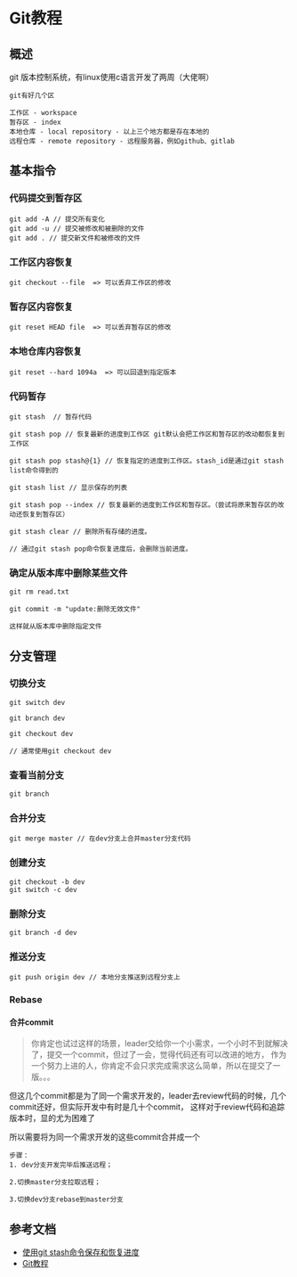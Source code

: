 # Git教程
## 概述
git 版本控制系统，有linux使用c语言开发了两周（大佬啊）<br>

```$xslt
git有好几个区

工作区 - workspace
暂存区 - index
本地仓库 - local repository - 以上三个地方都是存在本地的
远程仓库 - remote repository - 远程服务器，例如github、gitlab
```
## 基本指令
### 代码提交到暂存区
```$xslt
git add -A // 提交所有变化
git add -u // 提交被修改和被删除的文件
git add . // 提交新文件和被修改的文件
```

### 工作区内容恢复
```$xslt
git checkout --file  => 可以丢弃工作区的修改
```

### 暂存区内容恢复
```$xslt
git reset HEAD file  => 可以丢弃暂存区的修改
```

### 本地仓库内容恢复
```$xslt
git reset --hard 1094a  => 可以回退到指定版本
```

### 代码暂存
```$xslt
git stash  // 暂存代码

git stash pop // 恢复最新的进度到工作区 git默认会把工作区和暂存区的改动都恢复到工作区

git stash pop stash@{1} // 恢复指定的进度到工作区。stash_id是通过git stash list命令得到的

git stash list // 显示保存的列表

git stash pop --index // 恢复最新的进度到工作区和暂存区。（尝试将原来暂存区的改动还恢复到暂存区）

git stash clear // 删除所有存储的进度。

// 通过git stash pop命令恢复进度后，会删除当前进度。
```

### 确定从版本库中删除某些文件
```$xslt
git rm read.txt 

git commit -m "update:删除无效文件"

这样就从版本库中删除指定文件
```

## 分支管理
### 切换分支
```$xslt
git switch dev

git branch dev

git checkout dev

// 通常使用git checkout dev
```
### 查看当前分支
```$xslt
git branch
```
### 合并分支
```$xslt
git merge master // 在dev分支上合并master分支代码
```
### 创建分支
```$xslt
git checkout -b dev
git switch -c dev
```
### 删除分支
```$xslt
git branch -d dev
```

### 推送分支
```$xslt
git push origin dev // 本地分支推送到远程分支上
```

### Rebase
#### 合并commit
>你肯定也试过这样的场景，leader交给你一个小需求，一个小时不到就解决了，提交一个commit，但过了一会，觉得代码还有可以改进的地方，
作为一个努力上进的人，你肯定不会只求完成需求这么简单，所以在提交了一版。。。

但这几个commit都是为了同一个需求开发的，leader去review代码的时候，几个commit还好，但实际开发中有时是几十个commit，
这样对于review代码和追踪版本时，显的尤为困难了

所以需要将为同一个需求开发的这些commit合并成一个

```$xslt
步骤：
1. dev分支开发完毕后推送远程；

2.切换master分支拉取远程；

3.切换dev分支rebase到master分支
```


## 参考文档

* [使用git stash命令保存和恢复进度](https://blog.csdn.net/daguanjia11/article/details/73810577)
* [Git教程](https://www.liaoxuefeng.com/wiki/896043488029600)
